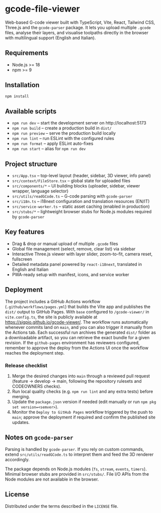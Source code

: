 # gcode-file-viewer

Web-based G-code viewer built with TypeScript, Vite, React, Tailwind CSS, Three.js and the `gcode-parser` package. It lets you upload multiple `.gcode` files, analyse their layers, and visualise toolpaths directly in the browser with multilingual support (English and Italian).

## Requirements

- Node.js >= 18
- npm >= 9

## Installation

```bash
npm install
```

## Available scripts

- `npm run dev` – start the development server on http://localhost:5173
- `npm run build` – create a production build in `dist/`
- `npm run preview` – serve the production build locally
- `npm run lint` – run ESLint with the configured rules
- `npm run format` – apply ESLint auto-fixes
- `npm run start` – alias for `npm run dev`

## Project structure

- `src/App.tsx` – top-level layout (header, sidebar, 3D viewer, info panel)
- `src/context/FileStore.tsx` – global state for uploaded files
- `src/components/*` – UI building blocks (uploader, sidebar, viewer wrapper, language selector)
- `src/utils/readGCode.ts` – G-code parsing with `gcode-parser`
- `src/i18n.ts` – i18next configuration and translation resources (EN/IT)
- `src/service-worker.ts` – static asset caching (enabled in production)
- `src/stubs/*` – lightweight browser stubs for Node.js modules required by `gcode-parser`

## Key features

- Drag & drop or manual upload of multiple `.gcode` files
- Global file management (select, remove, clear list) via sidebar
- Interactive Three.js viewer with layer slider, zoom-to-fit, camera reset, fullscreen
- Detailed metadata panel powered by `react-i18next`, translated in English and Italian
- PWA-ready setup with manifest, icons, and service worker

## Deployment

The project includes a GitHub Actions workflow (`.github/workflows/pages.yml`) that builds the Vite app and publishes the `dist/` output to GitHub Pages. With `base` configured to `/gcode-viewer/` in `vite.config.ts`, the site is publicly available at https://sigpio.github.io/gcode-viewer/. The workflow runs automatically whenever commits land on `main`, and you can also trigger it manually from the Actions tab. Each successful run archives the generated `dist/` folder as a downloadable artifact, so you can retrieve the exact bundle for a given revision. If the `github-pages` environment has reviewers configured, remember to approve the deploy from the Actions UI once the workflow reaches the deployment step.

### Release checklist

1. Merge the desired changes into `main` through a reviewed pull request (feature → develop → main, following the repository rulesets and CODEOWNERS checks).
2. Run local quality checks (e.g. `npm run lint` and any extra tests) before merging.
3. Update the `package.json` version if needed (edit manually or run `npm pkg set version=<semver>`).
4. Monitor the `Deploy to GitHub Pages` workflow triggered by the push to `main`; approve the deployment if required and confirm the published site updates.

## Notes on `gcode-parser`

Parsing is handled by `gcode-parser`. If you rely on custom commands, extend `src/utils/readGCode.ts` to interpret them and feed the 3D renderer accordingly.

The package depends on Node.js modules (`fs`, `stream`, `events`, `timers`). Minimal browser stubs are provided in `src/stubs/`. File I/O APIs from the Node modules are not available in the browser.

## License

Distributed under the terms described in the `LICENSE` file.
